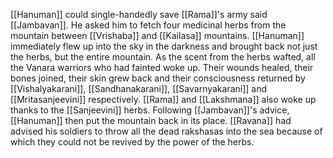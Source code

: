 [[Hanuman]] could single-handedly save [[Rama]]'s army said [[Jambavan]]. He asked him to fetch four medicinal herbs from the mountain between [[Vrishaba]] and [[Kailasa]] mountains. [[Hanuman]] immediately flew up into the sky in the darkness and brought back not just the herbs, but the entire mountain. As the scent from the herbs wafted, all the Vanara warriors who had fainted woke up. Their wounds healed, their bones joined, their skin grew back and their consciousness returned by [[Vishalyakarani]], [[Sandhanakarani]], [[Savarnyakarani]] and [[Mritasanjeevini]] respectively. [[Rama]] and [[Lakshmana]] also woke up thanks to the [[Sanjeevini]] herbs. Following [[Jambavan]]'s advice, [[Hanuman]] then put the mountain back in its place. [[Ravana]] had advised his soldiers to throw all the dead rakshasas into the sea because of which they could not be revived by the power of the herbs.